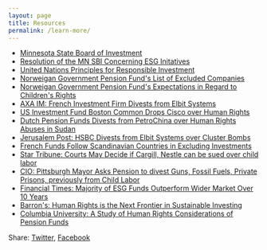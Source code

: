 ```yaml
---
layout: page
title: Resources
permalink: /learn-more/
---
```

- [Minnesota State Board of Investment](https://mn.gov/sbi/ "MN SBI Website")
- [Resolution of the MN SBI Concerning ESG Initatives](https://mn.gov/sbi/documents/MSBI%20Resolution%20on%20ESG%20-%20February%2026%202020.pdf "Resolution of the Minnesota State Board of Investment Concerning Environmental, Social, and Governance Initiatives")
- [United Nations Principles for Responsible Investment](https://www.unpri.org/pri/about-the-pri "UN Principles for Responsible Investment")
- [Norweigan Government Pension Fund's List of Excluded Companies](https://www.nbim.no/en/the-fund/responsible-investment/exclusion-of-companies/ "Norweigan Government Pension Fund's List of Excluded Companies")
- [Norweigan Government Pension Fund's Expectations in Regard to Children's Rights](https://www.nbim.no/en/the-fund/responsible-investment/principles/expectations-to-companies/childrens-rights/ "Norweigan Government Pension Fund's Expectations to Companies in Regard to Children's Rights")
- [AXA IM: French Investment Firm Divests from Elbit Systems](https://www.business-humanrights.org/en/latest-news/french-investment-firm-axa-partially-divests-from-israeli-arms-manufacturer-elbit-systems/ "AXA IM Divests from Elbit")
- [US Investment Fund Boston Common Drops Cisco over Human Rights](https://www.triplepundit.com/story/2011/investor-drops-cisco-over-human-rights/103961 "Boston Common Drops Cisco")
- [Dutch Pension Funds Divests from PetroChina over Human Rights Abuses in Sudan](https://www.triplepundit.com/story/2008/pggm-will-divest-petrochina/98001 "Dutch Pension Fund Divests over Human Rights Abuses")
- [Jerusalem Post: HSBC Divests from Elbit Systems over Cluster Bombs](https://www.jpost.com/bds-threat/hsbc-tells-post-we-divested-from-elbit-over-clusters-bombs-not-bds-576175 "HSBC Divests from Elbit")
- [French Funds Follow Scandinavian Countries in Excluding Investments](https://www.triplepundit.com/story/2012/french-funds-follow-lead-exclusion/105651 "French funds follow suit")
- [Star Tribune: Courts May Decide if Cargill, Nestle can be sued over child labor](https://www.startribune.com/looking-at-child-slaves-on-cocoa-farms-supreme-court-may-extend-legal-ground-for-globalized-u-s-fir/573430191/?refresh=true "Courts may decide if Cargill, Nestle can be sued over child labor")
- [CIO: Pittsburgh Mayor Asks Pension to divest Guns, Fossil Fuels, Private Prisons, previously from Child Labor](https://www.ai-cio.com/news/pittsburgh-mayor-asks-pension-divest-guns-fossil-fuels-private-prisons/ "Pittsburgh Mayor Asks Pension to Divest From Unethical Investments")
- [Financial Times: Majority of ESG Funds Outperform Wider Market Over 10 Years](https://www.ft.com/content/733ee6ff-446e-4f8b-86b2-19ef42da3824 "Majority of ESG funds outperform wider market over 10 years")
- [Barron's: Human Rights is the Next Frontier in Sustainable Investing](https://www.barrons.com/articles/human-rights-is-the-next-frontier-of-sustainable-investing-51603393387 "Human Rights is the Next Frontier of Sustainable Investing")
- [Columbia University: A Study of Human Rights Considerations of Pension Funds](https://www.humanrightscolumbia.org/sites/default/files/bhr_pension_funds_2018.pdf "Columbia University: A Study of Human Rights Considerations of Pension Funds")


<div>
    <p><span class="share-box">Share:</span> <a href="http://twitter.com/share?text={{ page.title }}&url={{site.url}}{{page.url}}" target="_blank">Twitter</a>, <a href="https://www.facebook.com/sharer.php?u={{site.url}}{{page.url}}" target="_blank">Facebook</a></p>
  </div>
